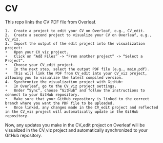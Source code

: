 # CV

This repo links the CV PDF file from Overleaf.

	1.	Create a project to edit your CV on Overleaf, e.g., CV_edit.
	2.	Create a second project to visualize your CV on Overleaf, e.g., CV_viz.
	3.	Import the output of the edit project into the visualization project:
	•	Open your CV_viz project.
	•	Click on “Add Files” -> “From another project” -> “Select a Project”.
	•	Choose your CV_edit project.
	•	In the next step, select the output PDF file (e.g., main.pdf).
	•	This will link the PDF from CV_edit into your CV_viz project, allowing you to visualize the latest compiled version.
	4.	Synchronize the visualization project with GitHub:
	•	In Overleaf, go to the CV_viz project settings.
	•	Under “Sync”, choose “GitHub” and follow the instructions to connect to your GitHub repository.
	•	Make sure that your GitHub repository is linked to the correct branch where you want the PDF file to be uploaded.
	•	Once linked, any changes made in the CV_edit project and reflected in the CV_viz project will automatically update in the GitHub repository.

Now, any updates you make in the CV_edit project on Overleaf will be visualized in the CV_viz project and automatically synchronized to your GitHub repository.

